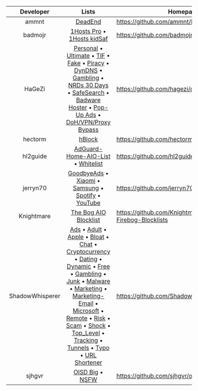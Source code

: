 <div align="center">

| Developer | Lists | Homepage |
|:---:|:---:|---|
| ammnt | [DeadEnd](https://github.com/ammnt/DeadEnd/raw/main/filter.txt) | https://github.com/ammnt/DeadEnd |
| badmojr | [1Hosts Pro](https://o0.pages.dev/Pro/adblock.txt) • [1Hosts kidSaf](https://badmojr.gitlab.io/addons_1hosts/kidSaf/adblock.txt) | https://github.com/badmojr/1Hosts || HaGeZi | [Personal](https://github.com/hagezi/dns-blocklists/blob/main/adblock/personal.txt) • [Ultimate](https://raw.githubusercontent.com/hagezi/dns-blocklists/main/adblock/ultimate.txt) • [TIF](https://raw.githubusercontent.com/hagezi/dns-blocklists/main/adblock/tif.txt) • [Fake](https://raw.githubusercontent.com/hagezi/dns-blocklists/main/adblock/fake.txt) • [Piracy](https://raw.githubusercontent.com/hagezi/dns-blocklists/main/adblock/anti.piracy.txt) • [DynDNS](https://raw.githubusercontent.com/hagezi/dns-blocklists/main/adblock/dyndns.txt) • [Gambling](https://raw.githubusercontent.com/hagezi/dns-blocklists/main/adblock/gambling.txt) • [NRDs 30 Days](https://raw.githubusercontent.com/hagezi/dns-blocklists/main/adblock/nrds.30.txt) • [SafeSearch](https://raw.githubusercontent.com/hagezi/dns-blocklists/main/adblock/nosafesearch.txt) • [Badware Hoster](https://raw.githubusercontent.com/hagezi/dns-blocklists/main/adblock/hoster.txt) • [Pop-Up Ads](https://raw.githubusercontent.com/hagezi/dns-blocklists/main/adblock/popupads.txt) • [DoH/VPN/Proxy Bypass](https://raw.githubusercontent.com/hagezi/dns-blocklists/main/adblock/doh-vpn-proxy-bypass.txt) | https://github.com/hagezi/dns-blocklists |
| HaGeZi | [Personal](https://github.com/hagezi/dns-blocklists/blob/main/adblock/personal.txt) • [Ultimate](https://raw.githubusercontent.com/hagezi/dns-blocklists/main/adblock/ultimate.txt) • [TIF](https://raw.githubusercontent.com/hagezi/dns-blocklists/main/adblock/tif.txt) • [Fake](https://raw.githubusercontent.com/hagezi/dns-blocklists/main/adblock/fake.txt) • [Piracy](https://raw.githubusercontent.com/hagezi/dns-blocklists/main/adblock/anti.piracy.txt) • [DynDNS](https://raw.githubusercontent.com/hagezi/dns-blocklists/main/adblock/dyndns.txt) • [Gambling](https://raw.githubusercontent.com/hagezi/dns-blocklists/main/adblock/gambling.txt) • [NRDs 30 Days](https://raw.githubusercontent.com/hagezi/dns-blocklists/main/adblock/nrds.30.txt) • [SafeSearch](https://raw.githubusercontent.com/hagezi/dns-blocklists/main/adblock/nosafesearch.txt) • [Badware Hoster](https://raw.githubusercontent.com/hagezi/dns-blocklists/main/adblock/hoster.txt) • [Pop-Up Ads](https://raw.githubusercontent.com/hagezi/dns-blocklists/main/adblock/popupads.txt) • [DoH/VPN/Proxy Bypass](https://raw.githubusercontent.com/hagezi/dns-blocklists/main/adblock/doh-vpn-proxy-bypass.txt) | https://github.com/hagezi/dns-blocklists |
| hectorm | [hBlock](https://hblock.molinero.dev/hosts_adblock.txt) | https://github.com/hectorm/hblock |
| hl2guide | [AdGuard-Home-AIO-List](https://raw.githubusercontent.com/hl2guide/AdGuard-Home-AIO-List/main/aio_blocklist_final.txt) • [Whitelist](https://github.com/hl2guide/AdGuard-Home-Whitelist/blob/main/whitelist.txt) | https://github.com/hl2guide |
| jerryn70 | [GoodbyeAds](https://raw.githubusercontent.com/jerryn70/GoodbyeAds/master/Formats/GoodbyeAds-AdBlock-Filter.txt) • [Xiaomi](https://raw.githubusercontent.com/jerryn70/GoodbyeAds/master/Extension/GoodbyeAds-Xiaomi-Extension.txt) • [Samsung](https://raw.githubusercontent.com/jerryn70/GoodbyeAds/master/Extension/GoodbyeAds-Samsung-AdBlock.txt) • [Spotify](https://raw.githubusercontent.com/jerryn70/GoodbyeAds/master/Extension/GoodbyeAds-Spotify-AdBlock.txt) • [YouTube](https://raw.githubusercontent.com/jerryn70/GoodbyeAds/master/Extension/GoodbyeAds-YouTube-AdBlock.txt)| https://github.com/jerryn70/GoodbyeAds |
| Knightmare | [The Bog AIO Blocklist](https://raw.githubusercontent.com/KnightmareVIIVIIXC/AIO-Firebog-Blocklists/main/hostslists/aiofirebog.txt) | https://github.com/KnightmareVIIVIIXC/AIO-Firebog-Blocklists |
| ShadowWhisperer | [Ads](https://raw.githubusercontent.com/ShadowWhisperer/BlockLists/master/Lists/Ads) • [Adult](https://raw.githubusercontent.com/ShadowWhisperer/BlockLists/master/Lists/Adult) • [Apple](https://raw.githubusercontent.com/ShadowWhisperer/BlockLists/master/Lists/Apple) • [Bloat](https://raw.githubusercontent.com/ShadowWhisperer/BlockLists/master/Lists/Bloat) • [Chat](https://raw.githubusercontent.com/ShadowWhisperer/BlockLists/master/Lists/Chat) • [Cryptocurrency](https://raw.githubusercontent.com/ShadowWhisperer/BlockLists/master/Lists/Cryptocurrency) • [Dating](https://raw.githubusercontent.com/ShadowWhisperer/BlockLists/master/Lists/Dating) • [Dynamic](https://raw.githubusercontent.com/ShadowWhisperer/BlockLists/master/Lists/Dynamic) • [Free](https://raw.githubusercontent.com/ShadowWhisperer/BlockLists/master/Lists/Free) • [Gambling](https://raw.githubusercontent.com/ShadowWhisperer/BlockLists/master/Lists/Gambling) • [Junk](https://raw.githubusercontent.com/ShadowWhisperer/BlockLists/master/Lists/Junk) • [Malware](https://raw.githubusercontent.com/ShadowWhisperer/BlockLists/master/Lists/Malware) • [Marketing](https://raw.githubusercontent.com/ShadowWhisperer/BlockLists/master/Lists/Marketing) • [Marketing-Email](https://raw.githubusercontent.com/ShadowWhisperer/BlockLists/master/Lists/Marketing-Email) • [Microsoft](https://raw.githubusercontent.com/ShadowWhisperer/BlockLists/master/Lists/Microsoft) • [Remote](https://raw.githubusercontent.com/ShadowWhisperer/BlockLists/master/Lists/Remote) • [Risk](https://raw.githubusercontent.com/ShadowWhisperer/BlockLists/master/Lists/Risk) • [Scam](https://raw.githubusercontent.com/ShadowWhisperer/BlockLists/master/Lists/Scam) • [Shock](https://raw.githubusercontent.com/ShadowWhisperer/BlockLists/master/Lists/Shock) • [Top_Level](https://raw.githubusercontent.com/ShadowWhisperer/BlockLists/master/Lists/Top_Level) • [Tracking](https://raw.githubusercontent.com/ShadowWhisperer/BlockLists/master/Lists/Tracking) • [Tunnels](https://raw.githubusercontent.com/ShadowWhisperer/BlockLists/master/Lists/Tunnels) • [Typo](https://raw.githubusercontent.com/ShadowWhisperer/BlockLists/master/Lists/Typo) • [URL Shortener](https://raw.githubusercontent.com/ShadowWhisperer/BlockLists/master/Lists/URL%20Shortener) | https://github.com/ShadowWhisperer/BlockLists |
| sjhgvr | [OISD Big](https://raw.githubusercontent.com/sjhgvr/oisd/main/oisd_big.txt) • [NSFW](https://raw.githubusercontent.com/sjhgvr/oisd/main/oisd_nsfw.txt) | https://github.com/sjhgvr/oisd |

</div>
